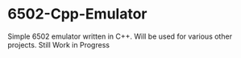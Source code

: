 # 6502-Cpp-Emulator
Simple 6502 emulator written in C++. Will be used for various other projects. Still Work in Progress
